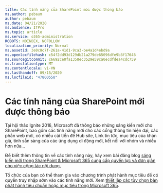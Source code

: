 ```yaml
---
title: Các tính năng của SharePoint mới được thông báo
ms.author: pebaum
author: pebaum
ms.date: 04/21/2020
ms.audience: ITPro
ms.topic: article
ms.service: o365-administration
ROBOTS: NOINDEX, NOFOLLOW
localization_priority: Normal
ms.assetid: 3e0c8c7f-261a-41d1-9ca3-be4a1d4ebd9a
ms.openlocfilehash: c54f2dd93d129db21a279de65096dfe9b3f17646
ms.sourcegitcommit: c6692ce0fa1358ec3529e59ca0ecdfdea4cdc759
ms.translationtype: MT
ms.contentlocale: vi-VN
ms.lasthandoff: 09/15/2020
ms.locfileid: "47800558"
---
```

# <a name="sharepoint-new-features-announced"></a>Các tính năng của SharePoint mới được thông báo

Tại hội thảo Ignite 2018, Microsoft đã thông báo những sáng kiến mới cho SharePoint, bao gồm các tính năng mới cho các cổng thông tin hiện đại, các phần web mới, có nhiều cải tiến để Hub site, Link tin tức, mục tiêu của khán giả, tính sẵn sàng của các ứng dụng di động mới, kết nối với nhóm và nhiều hơn nữa...
  
Để biết thêm thông tin về các tính năng này, hãy xem bài đăng blog [sáng kiến mới trong SharePoint &amp; Microsoft 365 cung cấp quyền lực và đơn giản cho việc cộng tác nội dung.](https://go.microsoft.com/fwlink/?linkid=2026502)
  
Tổ chức của bạn có thể tham gia vào chương trình phát hành mục tiêu để có quyền truy nhập sớm vào các tính năng mới. Xem [thiết lập các tùy chọn bản phát hành tiêu chuẩn hoặc mục tiêu trong Microsoft 365](https://docs.microsoft.com/microsoft-365/admin/manage/release-options-in-office-365).
